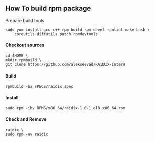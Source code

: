 ## How To build rpm package
Prepare build tools

	sudo yum install gcc-c++ rpm-build rpm-devel rpmlint make bash \
		coreutils diffutils patch rpmdevtools

#### Checkout sources

	cd $HOME \
	mkdir rpmbuild \
	git clone https://github.com/alekseevad/RAIDIX-Intern

#### Build

	rpmbuild -ba SPECS/raidix.spec

#### Install

	sudo rpm -ihv RPMS/x86_64/raidix-1.0-1.el8.x86_64.rpm

#### Check and Remove

	raidix \
	sudo rpm -ev raidix
